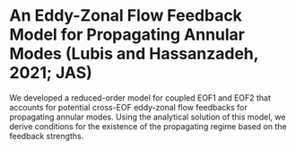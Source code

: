 # An Eddy-Zonal Flow Feedback Model for Propagating Annular Modes (Lubis and Hassanzadeh, 2021; JAS)

We developed a reduced-order model for coupled EOF1 and EOF2 that accounts for potential cross-EOF eddy-zonal flow feedbacks for propagating annular modes. Using the analytical solution of this model, we derive conditions for the existence of the propagating regime based on the feedback strengths.

